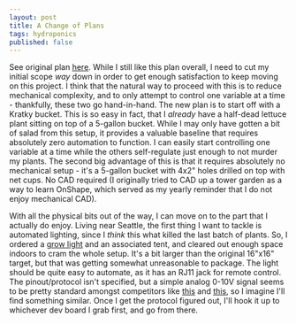 ```yaml
---
layout: post
title: A Change of Plans
tags: hydroponics
published: false
---
```

See original plan [here](2023-05-23-I-Desire-Fresh-Produce).  While I still like this plan overall, I need to cut my initial scope _way_ down in order to get enough satisfaction to keep moving on this project.  I think that the natural way to proceed with this is to reduce mechanical complexity, and to only attempt to control one variable at a time - thankfully, these two go hand-in-hand.  The new plan is to start off with a Kratky bucket.  This is so easy in fact, that I _already_ have a half-dead lettuce plant sitting on top of a 5-gallon bucket.  While I may only have gotten a bit of salad from this setup, it provides a valuable baseline that requires absolutely zero automation to function.  I can easily start controlling one variable at a time while the others self-regulate just enough to not murder my plants.  The second big advantage of this is that it requires absolutely no mechanical setup - it's a 5-gallon bucket with 4x2" holes drilled on top with net cups.  No CAD required (I originally tried to CAD up a tower garden as a way to learn OnShape, which served as my yearly reminder that I do not enjoy mechanical CAD).

With all the physical bits out of the way, I can move on to the part that I actually do enjoy.  Living near Seattle, the first thing I want to tackle is automated lighting, since I _think_ this what killed the last batch of plants.  So, I ordered a [grow light](https://vivosun.com/vivosun-vs1000-led-grow-light-100w-p68320123310964736-v58820960379609238) and an associated tent, and cleared out enough space indoors to cram the whole setup.  It's a bit larger than the original 16"x16" target, but that was getting somewhat unreasonable to package.  The light should be quite easy to automate, as it has an RJ11 jack for remote control.  The pinout/protocol isn't specified, but a simple analog 0-10V signal seems to be pretty standard amongst competitors like [this](https://rightbud.com/products/parfactworks-intelligent-grow-light-rj11-controller) and [this](https://www.farmpar.com/products/intelligent-rj11-controller-for-led-grow-light), so I imagine I'll find something similar.  Once I get the protocol figured out, I'll hook it up to whichever dev board I grab first, and go from there.
